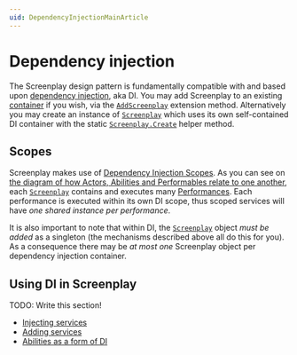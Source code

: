 ```yaml
---
uid: DependencyInjectionMainArticle
---
```


# Dependency injection

The Screenplay design pattern is fundamentally compatible with and based upon [dependency injection], aka DI.
You may add Screenplay to an existing [container] if you wish, via the [`AddScreenplay`] extension method.
Alternatively you may create an instance of [`Screenplay`] which uses its own self-contained DI container with the static [`Screenplay.Create`] helper method.

[dependency injection]: https://en.wikipedia.org/wiki/Dependency_injection
[container]: xref:Microsoft.Extensions.DependencyInjection.IServiceCollection
[`AddScreenplay`]: xref:CSF.Screenplay.ScreenplayServiceCollectionExtensions.AddScreenplay(Microsoft.Extensions.DependencyInjection.IServiceCollection,System.Action{CSF.Screenplay.ScreenplayOptions})
[`Screenplay`]: xref:CSF.Screenplay.Screenplay
[`Screenplay.Create`]: xref:CSF.Screenplay.Screenplay.Create(System.Action{Microsoft.Extensions.DependencyInjection.IServiceCollection},System.Action{CSF.Screenplay.ScreenplayOptions})

## Scopes

Screenplay makes use of [Dependency Injection Scopes].
As you can see on [the diagram of how Actors, Abilities and Performables relate to one another], each [`Screenplay`] contains and executes many [Performances].
Each performance is executed within its own DI scope, thus scoped services will have _one shared instance per performance_.

It is also important to note that within DI, the [`Screenplay`] object _must be added_ as a singleton (the mechanisms described above all do this for you).
As a consequence there may be _at most one_ Screenplay object per dependency injection container.

[Dependency Injection Scopes]: https://learn.microsoft.com/en-us/dotnet/core/extensions/dependency-injection#scoped
[the diagram of how Actors, Abilities and Performables relate to one another]: ../MakeupOfAScreenplay.md
[Performances]: xref:CSF.Screenplay.IPerformance

## Using DI in Screenplay

TODO: Write this section!

* [Injecting services](InjectingServices.md)
* [Adding services](AddingServices.md)
* [Abilities as a form of DI](../../glossary/Ability.md)
